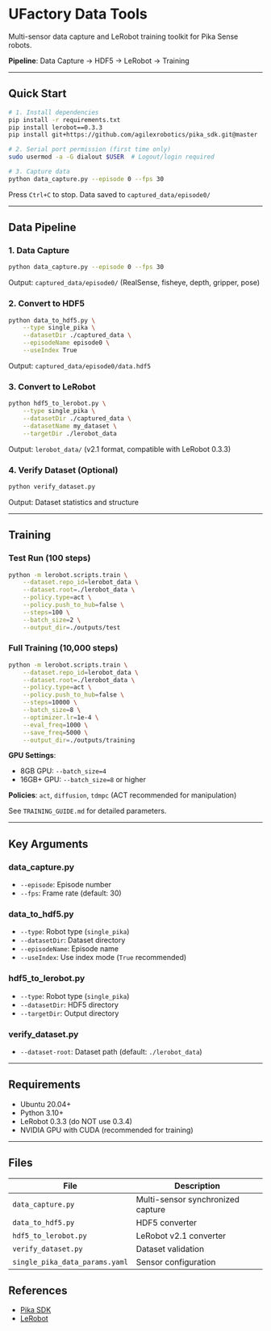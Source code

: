# UFactory Data Tools

Multi-sensor data capture and LeRobot training toolkit for Pika Sense robots.

**Pipeline**: Data Capture → HDF5 → LeRobot → Training

---

## Quick Start

```bash
# 1. Install dependencies
pip install -r requirements.txt
pip install lerobot==0.3.3
pip install git+https://github.com/agilexrobotics/pika_sdk.git@master

# 2. Serial port permission (first time only)
sudo usermod -a -G dialout $USER  # Logout/login required

# 3. Capture data
python data_capture.py --episode 0 --fps 30
```

Press `Ctrl+C` to stop. Data saved to `captured_data/episode0/`

---

## Data Pipeline

### 1. Data Capture

```bash
python data_capture.py --episode 0 --fps 30
```

Output: `captured_data/episode0/` (RealSense, fisheye, depth, gripper, pose)

### 2. Convert to HDF5

```bash
python data_to_hdf5.py \
    --type single_pika \
    --datasetDir ./captured_data \
    --episodeName episode0 \
    --useIndex True
```

Output: `captured_data/episode0/data.hdf5`

### 3. Convert to LeRobot

```bash
python hdf5_to_lerobot.py \
    --type single_pika \
    --datasetDir ./captured_data \
    --datasetName my_dataset \
    --targetDir ./lerobot_data
```

Output: `lerobot_data/` (v2.1 format, compatible with LeRobot 0.3.3)

### 4. Verify Dataset (Optional)

```bash
python verify_dataset.py
```

Output: Dataset statistics and structure

---

## Training

### Test Run (100 steps)

```bash
python -m lerobot.scripts.train \
    --dataset.repo_id=lerobot_data \
    --dataset.root=./lerobot_data \
    --policy.type=act \
    --policy.push_to_hub=false \
    --steps=100 \
    --batch_size=2 \
    --output_dir=./outputs/test
```

### Full Training (10,000 steps)

```bash
python -m lerobot.scripts.train \
    --dataset.repo_id=lerobot_data \
    --dataset.root=./lerobot_data \
    --policy.type=act \
    --policy.push_to_hub=false \
    --steps=10000 \
    --batch_size=8 \
    --optimizer.lr=1e-4 \
    --eval_freq=1000 \
    --save_freq=5000 \
    --output_dir=./outputs/training
```

**GPU Settings**:
- 8GB GPU: `--batch_size=4`
- 16GB+ GPU: `--batch_size=8` or higher

**Policies**: `act`, `diffusion`, `tdmpc` (ACT recommended for manipulation)

See `TRAINING_GUIDE.md` for detailed parameters.

---

## Key Arguments

### data_capture.py
- `--episode`: Episode number
- `--fps`: Frame rate (default: 30)

### data_to_hdf5.py
- `--type`: Robot type (`single_pika`)
- `--datasetDir`: Dataset directory
- `--episodeName`: Episode name
- `--useIndex`: Use index mode (`True` recommended)

### hdf5_to_lerobot.py
- `--type`: Robot type (`single_pika`)
- `--datasetDir`: HDF5 directory
- `--targetDir`: Output directory

### verify_dataset.py
- `--dataset-root`: Dataset path (default: `./lerobot_data`)

---

## Requirements

- Ubuntu 20.04+
- Python 3.10+
- LeRobot 0.3.3 (do NOT use 0.3.4)
- NVIDIA GPU with CUDA (recommended for training)

---

## Files

| File | Description |
|------|-------------|
| `data_capture.py` | Multi-sensor synchronized capture |
| `data_to_hdf5.py` | HDF5 converter |
| `hdf5_to_lerobot.py` | LeRobot v2.1 converter |
| `verify_dataset.py` | Dataset validation |
| `single_pika_data_params.yaml` | Sensor configuration |


## References

- [Pika SDK](https://github.com/agilexrobotics/pika_sdk)
- [LeRobot](https://github.com/huggingface/lerobot)

